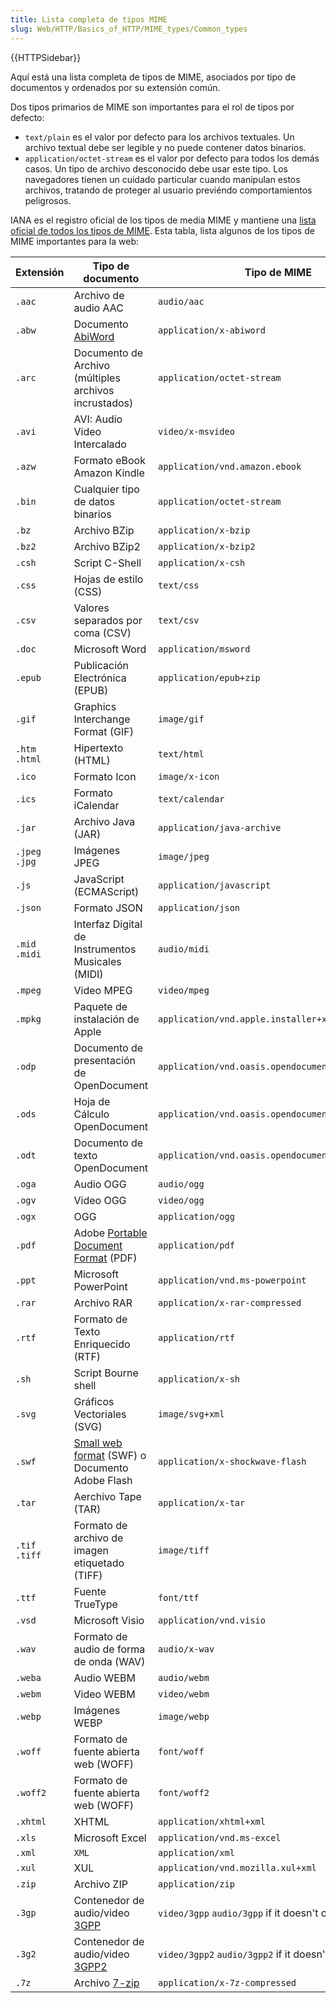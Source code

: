 ```yaml
---
title: Lista completa de tipos MIME
slug: Web/HTTP/Basics_of_HTTP/MIME_types/Common_types
---
```


{{HTTPSidebar}}

Aquí está una lista completa de tipos de MIME, asociados por tipo de documentos y ordenados por su extensión común.

Dos tipos primarios de MIME son importantes para el rol de tipos por defecto:

- `text/plain` es el valor por defecto para los archivos textuales. Un archivo textual debe ser legible y no puede contener datos binarios.
- `application/octet-stream` es el valor por defecto para todos los demás casos. Un tipo de archivo desconocido debe usar este tipo. Los navegadores tienen un cuidado particular cuando manipulan estos archivos, tratando de proteger al usuario previéndo comportamientos peligrosos.

IANA es el registro oficial de los tipos de media MIME y mantiene una [lista oficial de todos los tipos de MIME](http://www.iana.org/assignments/media-types/media-types.xhtml). Esta tabla, lista algunos de los tipos de MIME importantes para la web:

| Extensión      | Tipo de documento                                                                                      | Tipo de MIME                                            |
| -------------- | ------------------------------------------------------------------------------------------------------ | ------------------------------------------------------- |
| `.aac`         | Archivo de audio AAC                                                                                   | `audio/aac`                                             |
| `.abw`         | Documento [AbiWord](https://en.wikipedia.org/wiki/AbiWord)                                             | `application/x-abiword`                                 |
| `.arc`         | Documento de Archivo (múltiples archivos incrustados)                                                  | `application/octet-stream`                              |
| `.avi`         | AVI: Audio Video Intercalado                                                                           | `video/x-msvideo`                                       |
| `.azw`         | Formato eBook Amazon Kindle                                                                            | `application/vnd.amazon.ebook`                          |
| `.bin`         | Cualquier tipo de datos binarios                                                                       | `application/octet-stream`                              |
| `.bz`          | Archivo BZip                                                                                           | `application/x-bzip`                                    |
| `.bz2`         | Archivo BZip2                                                                                          | `application/x-bzip2`                                   |
| `.csh`         | Script C-Shell                                                                                         | `application/x-csh`                                     |
| `.css`         | Hojas de estilo (CSS)                                                                                  | `text/css`                                              |
| `.csv`         | Valores separados por coma (CSV)                                                                       | `text/csv`                                              |
| `.doc`         | Microsoft Word                                                                                         | `application/msword`                                    |
| `.epub`        | Publicación Electrónica (EPUB)                                                                         | `application/epub+zip`                                  |
| `.gif`         | Graphics Interchange Format (GIF)                                                                      | `image/gif`                                             |
| `.htm .html`   | Hipertexto (HTML)                                                                                      | `text/html`                                             |
| `.ico`         | Formato Icon                                                                                           | `image/x-icon`                                          |
| `.ics`         | Formato iCalendar                                                                                      | `text/calendar`                                         |
| `.jar`         | Archivo Java (JAR)                                                                                     | `application/java-archive`                              |
| `.jpeg` `.jpg` | Imágenes JPEG                                                                                          | `image/jpeg`                                            |
| `.js`          | JavaScript (ECMAScript)                                                                                | `application/javascript`                                |
| `.json`        | Formato JSON                                                                                           | `application/json`                                      |
| `.mid` `.midi` | Interfaz Digital de Instrumentos Musicales (MIDI)                                                      | `audio/midi`                                            |
| `.mpeg`        | Video MPEG                                                                                             | `video/mpeg`                                            |
| `.mpkg`        | Paquete de instalación de Apple                                                                        | `application/vnd.apple.installer+xml`                   |
| `.odp`         | Documento de presentación de OpenDocument                                                              | `application/vnd.oasis.opendocument.presentation`       |
| `.ods`         | Hoja de Cálculo OpenDocument                                                                           | `application/vnd.oasis.opendocument.spreadsheet`        |
| `.odt`         | Documento de texto OpenDocument                                                                        | `application/vnd.oasis.opendocument.text`               |
| `.oga`         | Audio OGG                                                                                              | `audio/ogg`                                             |
| `.ogv`         | Video OGG                                                                                              | `video/ogg`                                             |
| `.ogx`         | OGG                                                                                                    | `application/ogg`                                       |
| `.pdf`         | Adobe [Portable Document Format](https://acrobat.adobe.com/us/en/why-adobe/about-adobe-pdf.html) (PDF) | `application/pdf`                                       |
| `.ppt`         | Microsoft PowerPoint                                                                                   | `application/vnd.ms-powerpoint`                         |
| `.rar`         | Archivo RAR                                                                                            | `application/x-rar-compressed`                          |
| `.rtf`         | Formato de Texto Enriquecido (RTF)                                                                     | `application/rtf`                                       |
| `.sh`          | Script Bourne shell                                                                                    | `application/x-sh`                                      |
| `.svg`         | Gráficos Vectoriales (SVG)                                                                             | `image/svg+xml`                                         |
| `.swf`         | [Small web format](https://en.wikipedia.org/wiki/SWF) (SWF) o Documento Adobe Flash                    | `application/x-shockwave-flash`                         |
| `.tar`         | Aerchivo Tape (TAR)                                                                                    | `application/x-tar`                                     |
| `.tif .tiff`   | Formato de archivo de imagen etiquetado (TIFF)                                                         | `image/tiff`                                            |
| `.ttf`         | Fuente TrueType                                                                                        | `font/ttf`                                              |
| `.vsd`         | Microsoft Visio                                                                                         | `application/vnd.visio`                                 |
| `.wav`         | Formato de audio de forma de onda (WAV)                                                                | `audio/x-wav`                                           |
| `.weba`        | Audio WEBM                                                                                             | `audio/webm`                                            |
| `.webm`        | Video WEBM                                                                                             | `video/webm`                                            |
| `.webp`        | Imágenes WEBP                                                                                          | `image/webp`                                            |
| `.woff`        | Formato de fuente abierta web (WOFF)                                                                   | `font/woff`                                             |
| `.woff2`       | Formato de fuente abierta web (WOFF)                                                                   | `font/woff2`                                            |
| `.xhtml`       | XHTML                                                                                                  | `application/xhtml+xml`                                 |
| `.xls`         | Microsoft Excel                                                                                        | `application/vnd.ms-excel`                              |
| `.xml`         | `XML`                                                                                                  | `application/xml`                                       |
| `.xul`         | XUL                                                                                                    | `application/vnd.mozilla.xul+xml`                       |
| `.zip`         | Archivo ZIP                                                                                            | `application/zip`                                       |
| `.3gp`         | Contenedor de audio/video [3GPP](https://en.wikipedia.org/wiki/3GP_and_3G2)                            | `video/3gpp` `audio/3gpp` if it doesn't contain video   |
| `.3g2`         | Contenedor de audio/video [3GPP2](https://en.wikipedia.org/wiki/3GP_and_3G2)                           | `video/3gpp2` `audio/3gpp2` if it doesn't contain video |
| `.7z`          | Archivo [7-zip](https://en.wikipedia.org/wiki/7-Zip)                                                   | `application/x-7z-compressed`                           |

